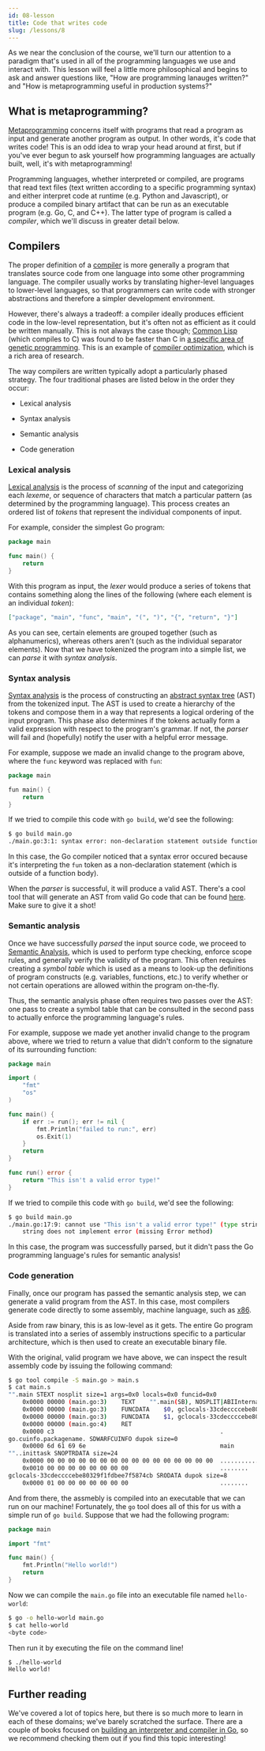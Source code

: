 ```yaml
---
id: 08-lesson
title: Code that writes code
slug: /lessons/8
---
```


As we near the conclusion of the course, we'll turn our attention to
a paradigm that's used in all of the programming languages we use and
interact with. This lesson will feel a little more philosophical and
begins to ask and answer questions like, "How are programming lanauges
written?" and "How is metaprogramming useful in production systems?"

## What is metaprogramming?

[Metaprogramming][1] concerns itself with programs that read a program
as input and generate another program as output. In other words, it's
code that writes code! This is an odd idea to wrap your head around at
first, but if you've ever begun to ask yourself how programming languages
are actually built, well, it's with metaprogramming!

Programming languages, whether interpreted or compiled, are programs that
read text files (text written according to a specific programming syntax)
and either interpret code at runtime (e.g. Python and Javascript), or
produce a compiled binary artifact that can be run as an executable program
(e.g. Go, C, and C++). The latter type of program is called a *compiler*,
which we'll discuss in greater detail below.

  [1]: https://en.wikipedia.org/wiki/Metaprogramming

## Compilers

The proper definition of a [compiler][2] is more generally a program that
translates source code from one language into some other programming language.
The compiler usually works by translating higher-level languages to lower-level
languages, so that programmers can write code with stronger abstractions and
therefore a simpler development environment.

However, there's always a tradeoff: a compiler ideally produces efficient code in
the low-level representation, but it's often not as efficient as it could be written
manually. This is not always the case though; [Common Lisp][3] (which compiles to C)
was found to be faster than C in [a specific area of genetic programming][4]. This
is an example of [compiler optimization][5], which is a rich area of research.

The way compilers are written typically adopt a particularly phased strategy.
The four traditional phases are listed below in the order they occur:

* Lexical analysis
* Syntax analysis
* Semantic analysis
* Code generation

  [2]: https://en.wikipedia.org/wiki/Compiler
  [3]: https://en.wikipedia.org/wiki/Common_Lisp
  [4]: https://dl.acm.org/doi/abs/10.1145/1143997.1144168
  [5]: https://en.wikipedia.org/wiki/Optimizing_compiler

### Lexical analysis

[Lexical analysis][6] is the process of *scanning* of the input and categorizing each
*lexeme*, or sequence of characters that match a particular pattern (as determined by
the programming language). This process creates an ordered list of *tokens* that
represent the individual components of input.

For example, consider the simplest Go program:

```go
package main

func main() {
    return
}
```

With this program as input, the *lexer* would produce a series of tokens that contains
something along the lines of the following (where each element is an individual *token*):

```json
["package", "main", "func", "main", "(", ")", "{", "return", "}"]
```

As you can see, certain elements are grouped together (such as alphanumerics), whereas
others aren't (such as the individual separator elements). Now that we have tokenized
the program into a simple list, we can *parse* it with *syntax analysis*.

  [6]: https://en.wikipedia.org/wiki/Lexical_analysis

### Syntax analysis

[Syntax analysis][7] is the process of constructing an [abstract syntax tree][8] (AST) from
the tokenized input. The AST is used to create a hierarchy of the tokens and compose them
in a way that represents a logical ordering of the input program. This phase also determines
if the tokens actually form a valid expression with respect to the program's grammar. If not,
the *parser* will fail and (hopefully) notify the user with a helpful error message.

For example, suppose we made an invalid change to the program above, where the `func` keyword
was replaced with `fun`:

```go
package main

fun main() {
    return
}
```

If we tried to compile this code with `go build`, we'd see the following:

```sh
$ go build main.go
./main.go:3:1: syntax error: non-declaration statement outside function body
```

In this case, the Go compiler noticed that a syntax error occured because it's interpreting
the `fun` token as a non-declaration statement (which is outside of a function body).

When the *parser* is successful, it will produce a valid AST. There's a cool tool that will
generate an AST from valid Go code that can be found [here][9]. Make sure to give it a shot!

  [7]: https://en.wikipedia.org/wiki/Parsing
  [8]: https://en.wikipedia.org/wiki/Abstract_syntax_tree
  [9]: https://yuroyoro.github.io/goast-viewer

### Semantic analysis

Once we have successfully *parsed* the input source code, we proceed to [Semantic Analysis][10],
which is used to perform type checking, enforce scope rules, and generally verify the validity
of the program. This often requires creating a *symbol table* which is used as a means to look-up
the definitions of program constructs (e.g. variables, functions, etc.) to verify whether or not
certain operations are allowed within the program on-the-fly.

Thus, the semantic analysis phase often requires two passes over the AST: one pass to create a
symbol table that can be consulted in the second pass to actually enforce the programming language's
rules.

For example, suppose we made yet another invalid change to the program above, where we tried to return
a value that didn't conform to the signature of its surrounding function:

```go
package main

import (
    "fmt"
    "os"
)

func main() {
    if err := run(); err != nil {
        fmt.Println("failed to run:", err)
        os.Exit(1)
    }
    return
}

func run() error {
    return "This isn't a valid error type!"
}
```

If we tried to compile this code with `go build`, we'd see the following:

```sh
$ go build main.go
./main.go:17:9: cannot use "This isn't a valid error type!" (type string) as type error in return argument:
	string does not implement error (missing Error method)
```

In this case, the program was successfully parsed, but it didn't pass the Go programming language's rules
for semantic analysis!

  [10]: https://en.wikipedia.org/wiki/Semantic_analysis_(compilers)

### Code generation

Finally, once our program has passed the semantic analysis step, we can generate a valid
program from the AST. In this case, most compilers generate code directly to some assembly,
machine language, such as [x86][11].

Aside from raw binary, this is as low-level as it gets. The entire Go program is translated into a
series of assembly instructions specific to a particular architecture, which is then used to create
an executable binary file.

With the original, valid program we have above, we can inspect the result assembly code by issuing
the following command:

```sh
$ go tool compile -S main.go > main.s
$ cat main.s
"".main STEXT nosplit size=1 args=0x0 locals=0x0 funcid=0x0
	0x0000 00000 (main.go:3)	TEXT	"".main(SB), NOSPLIT|ABIInternal, $0-0
	0x0000 00000 (main.go:3)	FUNCDATA	$0, gclocals·33cdeccccebe80329f1fdbee7f5874cb(SB)
	0x0000 00000 (main.go:3)	FUNCDATA	$1, gclocals·33cdeccccebe80329f1fdbee7f5874cb(SB)
	0x0000 00000 (main.go:4)	RET
	0x0000 c3                                               .
go.cuinfo.packagename. SDWARFCUINFO dupok size=0
	0x0000 6d 61 69 6e                                      main
""..inittask SNOPTRDATA size=24
	0x0000 00 00 00 00 00 00 00 00 00 00 00 00 00 00 00 00  ................
	0x0010 00 00 00 00 00 00 00 00                          ........
gclocals·33cdeccccebe80329f1fdbee7f5874cb SRODATA dupok size=8
	0x0000 01 00 00 00 00 00 00 00                          ........
```

And from there, the assmebly is compiled into an executable that we can run on our machine!
Fortunately, the `go` tool does all of this for us with a simple run of `go build`. Suppose
that we had the following program:

```go
package main

import "fmt"

func main() {
    fmt.Println("Hello world!")
    return
}
```

Now we can compile the `main.go` file into an executable file named `hello-world`:

```sh
$ go -o hello-world main.go
$ cat hello-world
<byte code>
```

Then run it by executing the file on the command line!

```sh
$ ./hello-world
Hello world!
```

  [11]: https://en.wikipedia.org/wiki/X86_assembly_language

## Further reading

We've covered a lot of topics here, but there is so much more to learn in each of these
domains; we've barely scratched the surface. There are a couple of books focused on [building
an interpreter and compiler in Go][12], so we recommend checking them out if you find this topic
interesting!

  [12]: https://interpreterbook.com
